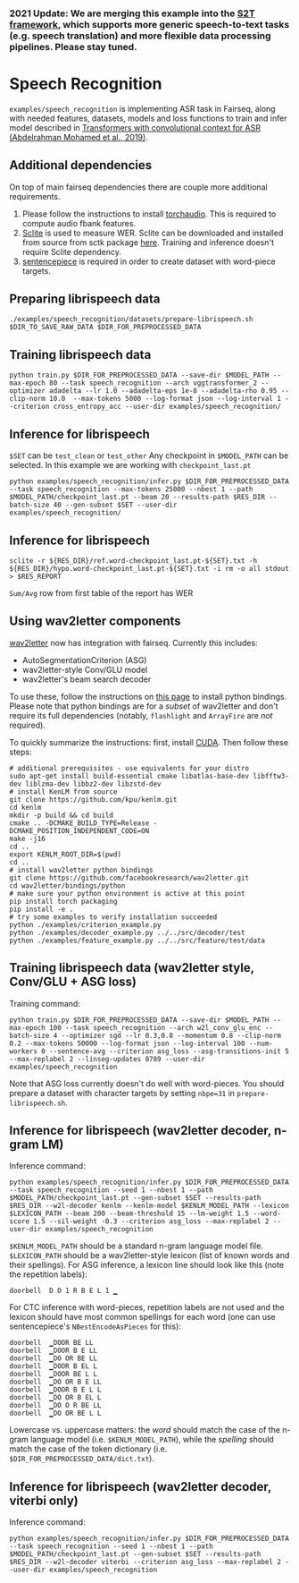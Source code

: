 ### 2021 Update: We are merging this example into the [S2T framework](../speech_to_text), which supports more generic speech-to-text tasks (e.g. speech translation) and more flexible data processing pipelines. Please stay tuned.

# Speech Recognition
`examples/speech_recognition` is implementing ASR task in Fairseq, along with needed features, datasets, models and loss functions to train and infer model described in [Transformers with convolutional context for ASR (Abdelrahman Mohamed et al., 2019)](https://arxiv.org/abs/1904.11660).


## Additional dependencies
On top of main fairseq dependencies there are couple more additional requirements.

1) Please follow the instructions to install [torchaudio](https://github.com/pytorch/audio). This is required to compute audio fbank features.
2) [Sclite](http://www1.icsi.berkeley.edu/Speech/docs/sctk-1.2/sclite.htm#sclite_name_0) is used to measure WER. Sclite can be downloaded and installed from source from sctk package [here](http://www.openslr.org/4/). Training and inference doesn't require Sclite dependency.
3) [sentencepiece](https://github.com/google/sentencepiece) is required in order to create dataset with word-piece targets.

## Preparing librispeech data
```
./examples/speech_recognition/datasets/prepare-librispeech.sh $DIR_TO_SAVE_RAW_DATA $DIR_FOR_PREPROCESSED_DATA
```

## Training librispeech data
```
python train.py $DIR_FOR_PREPROCESSED_DATA --save-dir $MODEL_PATH --max-epoch 80 --task speech_recognition --arch vggtransformer_2 --optimizer adadelta --lr 1.0 --adadelta-eps 1e-8 --adadelta-rho 0.95 --clip-norm 10.0  --max-tokens 5000 --log-format json --log-interval 1 --criterion cross_entropy_acc --user-dir examples/speech_recognition/
```

## Inference for librispeech
`$SET` can be `test_clean` or `test_other`
Any checkpoint in `$MODEL_PATH` can be selected. In this example we are working with `checkpoint_last.pt`
```
python examples/speech_recognition/infer.py $DIR_FOR_PREPROCESSED_DATA --task speech_recognition --max-tokens 25000 --nbest 1 --path $MODEL_PATH/checkpoint_last.pt --beam 20 --results-path $RES_DIR --batch-size 40 --gen-subset $SET --user-dir examples/speech_recognition/
```

## Inference for librispeech
```
sclite -r ${RES_DIR}/ref.word-checkpoint_last.pt-${SET}.txt -h ${RES_DIR}/hypo.word-checkpoint_last.pt-${SET}.txt -i rm -o all stdout > $RES_REPORT
```
`Sum/Avg` row from first table of the report has WER

## Using wav2letter components
[wav2letter](https://github.com/facebookresearch/wav2letter) now has integration with fairseq. Currently this includes:

* AutoSegmentationCriterion (ASG)
* wav2letter-style Conv/GLU model
* wav2letter's beam search decoder

To use these, follow the instructions on [this page](https://github.com/facebookresearch/wav2letter/tree/master/bindings/python) to install python bindings. Please note that python bindings are for a *subset* of wav2letter and don't require its full dependencies (notably, `flashlight` and `ArrayFire` are *not* required).

To quickly summarize the instructions: first, install [CUDA](https://developer.nvidia.com/cuda-downloads). Then follow these steps:
```
# additional prerequisites - use equivalents for your distro
sudo apt-get install build-essential cmake libatlas-base-dev libfftw3-dev liblzma-dev libbz2-dev libzstd-dev
# install KenLM from source
git clone https://github.com/kpu/kenlm.git
cd kenlm
mkdir -p build && cd build
cmake .. -DCMAKE_BUILD_TYPE=Release -DCMAKE_POSITION_INDEPENDENT_CODE=ON
make -j16
cd ..
export KENLM_ROOT_DIR=$(pwd)
cd ..
# install wav2letter python bindings
git clone https://github.com/facebookresearch/wav2letter.git
cd wav2letter/bindings/python
# make sure your python environment is active at this point
pip install torch packaging
pip install -e .
# try some examples to verify installation succeeded
python ./examples/criterion_example.py
python ./examples/decoder_example.py ../../src/decoder/test
python ./examples/feature_example.py ../../src/feature/test/data
```

## Training librispeech data (wav2letter style, Conv/GLU + ASG loss)
Training command:
```
python train.py $DIR_FOR_PREPROCESSED_DATA --save-dir $MODEL_PATH --max-epoch 100 --task speech_recognition --arch w2l_conv_glu_enc --batch-size 4 --optimizer sgd --lr 0.3,0.8 --momentum 0.8 --clip-norm 0.2 --max-tokens 50000 --log-format json --log-interval 100 --num-workers 0 --sentence-avg --criterion asg_loss --asg-transitions-init 5 --max-replabel 2 --linseg-updates 8789 --user-dir examples/speech_recognition
```

Note that ASG loss currently doesn't do well with word-pieces. You should prepare a dataset with character targets by setting `nbpe=31` in `prepare-librispeech.sh`.

## Inference for librispeech (wav2letter decoder, n-gram LM)
Inference command:
```
python examples/speech_recognition/infer.py $DIR_FOR_PREPROCESSED_DATA --task speech_recognition --seed 1 --nbest 1 --path $MODEL_PATH/checkpoint_last.pt --gen-subset $SET --results-path $RES_DIR --w2l-decoder kenlm --kenlm-model $KENLM_MODEL_PATH --lexicon $LEXICON_PATH --beam 200 --beam-threshold 15 --lm-weight 1.5 --word-score 1.5 --sil-weight -0.3 --criterion asg_loss --max-replabel 2 --user-dir examples/speech_recognition
```

`$KENLM_MODEL_PATH` should be a standard n-gram language model file. `$LEXICON_PATH` should be a wav2letter-style lexicon (list of known words and their spellings). For ASG inference, a lexicon line should look like this (note the repetition labels):
```
doorbell  D O 1 R B E L 1 ▁
```
For CTC inference with word-pieces, repetition labels are not used and the lexicon should have most common spellings for each word (one can use sentencepiece's `NBestEncodeAsPieces` for this):
```
doorbell  ▁DOOR BE LL
doorbell  ▁DOOR B E LL
doorbell  ▁DO OR BE LL
doorbell  ▁DOOR B EL L
doorbell  ▁DOOR BE L L
doorbell  ▁DO OR B E LL
doorbell  ▁DOOR B E L L
doorbell  ▁DO OR B EL L
doorbell  ▁DO O R BE LL
doorbell  ▁DO OR BE L L
```
Lowercase vs. uppercase matters: the *word* should match the case of the n-gram language model (i.e. `$KENLM_MODEL_PATH`), while the *spelling* should match the case of the token dictionary (i.e. `$DIR_FOR_PREPROCESSED_DATA/dict.txt`).

## Inference for librispeech (wav2letter decoder, viterbi only)
Inference command:
```
python examples/speech_recognition/infer.py $DIR_FOR_PREPROCESSED_DATA --task speech_recognition --seed 1 --nbest 1 --path $MODEL_PATH/checkpoint_last.pt --gen-subset $SET --results-path $RES_DIR --w2l-decoder viterbi --criterion asg_loss --max-replabel 2 --user-dir examples/speech_recognition
```

